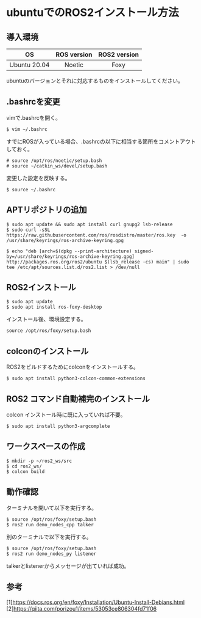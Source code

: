 # ubuntuでのROS2インストール方法


## 導入環境

| OS | ROS version | ROS2 version |
|:-:|:-:|:-:|
| Ubuntu 20.04 | Noetic | Foxy |

ubuntuのバージョンとそれに対応するものをインストールしてください。
<br>

## .bashrcを変更

vimで.bashrcを開く。
```
$ vim ~/.bashrc
```
すでにROSが入っている場合、.bashrcの以下に相当する箇所をコメントアウトしておく。
```
# source /opt/ros/noetic/setup.bash
# source ~/catkin_ws/devel/setup.bash
```
変更した設定を反映する。
```
$ source ~/.bashrc
```

## APTリポジトリの追加

```
$ sudo apt update && sudo apt install curl gnupg2 lsb-release
$ sudo curl -sSL https://raw.githubusercontent.com/ros/rosdistro/master/ros.key  -o /usr/share/keyrings/ros-archive-keyring.gpg

$ echo "deb [arch=$(dpkg --print-architecture) signed-by=/usr/share/keyrings/ros-archive-keyring.gpg] http://packages.ros.org/ros2/ubuntu $(lsb_release -cs) main" | sudo tee /etc/apt/sources.list.d/ros2.list > /dev/null
```

## ROS2インストール

```
$ sudo apt update
$ sudo apt install ros-foxy-desktop
```
インストール後、環境設定する。
```
source /opt/ros/foxy/setup.bash
```
## colconのインストール

ROS2をビルドするためにcolconをインストールする。
```
$ sudo apt install python3-colcon-common-extensions
```
## ROS2 コマンド自動補完のインストール

colcon インストール時に既に入っていれば不要。
```
$ sudo apt install python3-argcomplete
```

## ワークスペースの作成

```
$ mkdir -p ~/ros2_ws/src
$ cd ros2_ws/
$ colcon build
```
## 動作確認

ターミナルを開いて以下を実行する。
```
$ source /opt/ros/foxy/setup.bash
$ ros2 run demo_nodes_cpp talker
```
別のターミナルで以下を実行する。
```
$ source /opt/ros/foxy/setup.bash
$ ros2 run demo_nodes_py listener
```
talkerとlistenerからメッセージが出ていれば成功。


## 参考

[1]https://docs.ros.org/en/foxy/Installation/Ubuntu-Install-Debians.html
[2]https://qiita.com/porizou1/items/53053ce806304fd71f06
